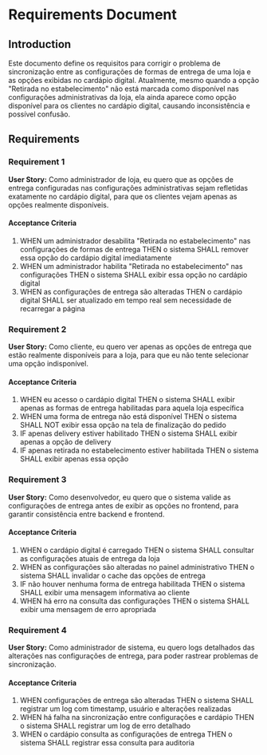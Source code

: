 # Requirements Document

## Introduction

Este documento define os requisitos para corrigir o problema de sincronização entre as configurações de formas de entrega de uma loja e as opções exibidas no cardápio digital. Atualmente, mesmo quando a opção "Retirada no estabelecimento" não está marcada como disponível nas configurações administrativas da loja, ela ainda aparece como opção disponível para os clientes no cardápio digital, causando inconsistência e possível confusão.

## Requirements

### Requirement 1

**User Story:** Como administrador de loja, eu quero que as opções de entrega configuradas nas configurações administrativas sejam refletidas exatamente no cardápio digital, para que os clientes vejam apenas as opções realmente disponíveis.

#### Acceptance Criteria

1. WHEN um administrador desabilita "Retirada no estabelecimento" nas configurações de formas de entrega THEN o sistema SHALL remover essa opção do cardápio digital imediatamente
2. WHEN um administrador habilita "Retirada no estabelecimento" nas configurações THEN o sistema SHALL exibir essa opção no cardápio digital
3. WHEN as configurações de entrega são alteradas THEN o cardápio digital SHALL ser atualizado em tempo real sem necessidade de recarregar a página

### Requirement 2

**User Story:** Como cliente, eu quero ver apenas as opções de entrega que estão realmente disponíveis para a loja, para que eu não tente selecionar uma opção indisponível.

#### Acceptance Criteria

1. WHEN eu acesso o cardápio digital THEN o sistema SHALL exibir apenas as formas de entrega habilitadas para aquela loja específica
2. WHEN uma forma de entrega não está disponível THEN o sistema SHALL NOT exibir essa opção na tela de finalização do pedido
3. IF apenas delivery estiver habilitado THEN o sistema SHALL exibir apenas a opção de delivery
4. IF apenas retirada no estabelecimento estiver habilitada THEN o sistema SHALL exibir apenas essa opção

### Requirement 3

**User Story:** Como desenvolvedor, eu quero que o sistema valide as configurações de entrega antes de exibir as opções no frontend, para garantir consistência entre backend e frontend.

#### Acceptance Criteria

1. WHEN o cardápio digital é carregado THEN o sistema SHALL consultar as configurações atuais de entrega da loja
2. WHEN as configurações são alteradas no painel administrativo THEN o sistema SHALL invalidar o cache das opções de entrega
3. IF não houver nenhuma forma de entrega habilitada THEN o sistema SHALL exibir uma mensagem informativa ao cliente
4. WHEN há erro na consulta das configurações THEN o sistema SHALL exibir uma mensagem de erro apropriada

### Requirement 4

**User Story:** Como administrador de sistema, eu quero logs detalhados das alterações nas configurações de entrega, para poder rastrear problemas de sincronização.

#### Acceptance Criteria

1. WHEN configurações de entrega são alteradas THEN o sistema SHALL registrar um log com timestamp, usuário e alterações realizadas
2. WHEN há falha na sincronização entre configurações e cardápio THEN o sistema SHALL registrar um log de erro detalhado
3. WHEN o cardápio consulta as configurações de entrega THEN o sistema SHALL registrar essa consulta para auditoria